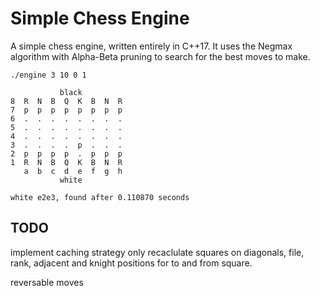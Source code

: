 # Simple Chess Engine

A simple chess engine, written entirely in C++17. It uses the Negmax algorithm with Alpha-Beta pruning to search for the best moves to make.


```
./engine 3 10 0 1

           black
8  R  N  B  Q  K  B  N  R 
7  p  p  p  p  p  p  p  p 
6  .  .  .  .  .  .  .  . 
5  .  .  .  .  .  .  .  . 
4  .  .  .  .  .  .  .  . 
3  .  .  .  .  p  .  .  . 
2  p  p  p  p  .  p  p  p 
1  R  N  B  Q  K  B  N  R 
   a  b  c  d  e  f  g  h
           white
           
white e2e3, found after 0.110870 seconds
```
## TODO
implement caching strategy
only recaclulate squares on diagonals, file, rank, adjacent and knight positions for to and from square.

reversable moves
	
